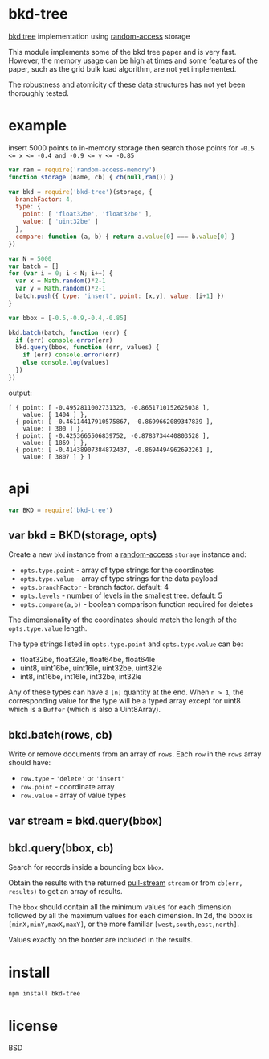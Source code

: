 # bkd-tree

[bkd tree][bkd] implementation using [random-access][] storage

[bkd]: https://users.cs.duke.edu/~pankaj/publications/papers/bkd-sstd.pdf
[random-access]: https://www.npmjs.com/package/abstract-random-access

This module implements some of the bkd tree paper and is very fast. However, the
memory usage can be high at times and some features of the paper, such as the
grid bulk load algorithm, are not yet implemented.

The robustness and atomicity of these data structures has not yet been
thoroughly tested.

# example

insert 5000 points to in-memory storage then search those points for
`-0.5 <= x <= -0.4 and -0.9 <= y <= -0.85`

``` js
var ram = require('random-access-memory')
function storage (name, cb) { cb(null,ram()) }

var bkd = require('bkd-tree')(storage, {
  branchFactor: 4,
  type: {
    point: [ 'float32be', 'float32be' ],
    value: [ 'uint32be' ]
  },
  compare: function (a, b) { return a.value[0] === b.value[0] }
})

var N = 5000
var batch = []
for (var i = 0; i < N; i++) {
  var x = Math.random()*2-1
  var y = Math.random()*2-1
  batch.push({ type: 'insert', point: [x,y], value: [i+1] })
}

var bbox = [-0.5,-0.9,-0.4,-0.85]

bkd.batch(batch, function (err) {
  if (err) console.error(err)
  bkd.query(bbox, function (err, values) {
    if (err) console.error(err)
    else console.log(values)
  })
})
```

output:

```
[ { point: [ -0.4952811002731323, -0.8651710152626038 ],
    value: [ 1404 ] },
  { point: [ -0.46114417910575867, -0.8699662089347839 ],
    value: [ 300 ] },
  { point: [ -0.4253665506839752, -0.8783734440803528 ],
    value: [ 1869 ] },
  { point: [ -0.41438907384872437, -0.8694494962692261 ],
    value: [ 3807 ] } ]
```

# api

``` js
var BKD = require('bkd-tree')
```

## var bkd = BKD(storage, opts)

Create a new `bkd` instance from a [random-access][] `storage` instance and:

* `opts.type.point` - array of type strings for the coordinates
* `opts.type.value` - array of type strings for the data payload
* `opts.branchFactor` - branch factor. default: 4
* `opts.levels` - number of levels in the smallest tree. default: 5
* `opts.compare(a,b)` - boolean comparison function required for deletes

The dimensionality of the coordinates should match the length of the
`opts.type.value` length.

The type strings listed in `opts.type.point` and `opts.type.value` can be:

* float32be, float32le, float64be, float64le
* uint8, uint16be, uint16le, uint32be, uint32le
* int8, int16be, int16le, int32be, int32le

Any of these types can have a `[n]` quantity at the end. When `n > 1`, the
corresponding value for the type will be a typed array except for uint8 which is
a `Buffer` (which is also a Uint8Array).

## bkd.batch(rows, cb)

Write or remove documents from an array of `rows`. Each `row` in the `rows`
array should have:

* `row.type` - `'delete'` or `'insert'`
* `row.point` - coordinate array
* `row.value` - array of value types

## var stream = bkd.query(bbox)
## bkd.query(bbox, cb)

Search for records inside a bounding box `bbox`.

Obtain the results with the returned [pull-stream][] `stream` or from
`cb(err, results)` to get an array of results.

The `bbox` should contain all the minimum values for each dimension followed by
all the maximum values for each dimension. In 2d, the bbox is
`[minX,minY,maxX,maxY]`, or the more familiar `[west,south,east,north]`.

Values exactly on the border are included in the results.

[pull-stream]: https://pull-stream.github.io/

# install

```
npm install bkd-tree
```

# license

BSD
